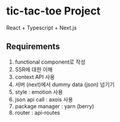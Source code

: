 # tic-tac-toe Project

React + Typescript + Next.js

## Requirements

1. functional component로 작성
2. SSR에 대한 이해
3. context API 사용
4. 서버 (next)에서 dummy data (json) 넘기기
5. style : emotion 사용
6. json api call : axois 사용
7. package manager : yarn (berry)
8. router : api-routes
